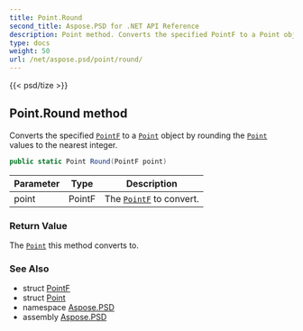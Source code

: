 ```yaml
---
title: Point.Round
second_title: Aspose.PSD for .NET API Reference
description: Point method. Converts the specified PointF to a Point object by rounding the Point values to the nearest integer
type: docs
weight: 50
url: /net/aspose.psd/point/round/
---
```

{{< psd/tize >}}
## Point.Round method

Converts the specified [`PointF`](../../pointf/) to a [`Point`](../) object by rounding the [`Point`](../) values to the nearest integer.

```csharp
public static Point Round(PointF point)
```

| Parameter | Type | Description |
| --- | --- | --- |
| point | PointF | The [`PointF`](../../pointf/) to convert. |

### Return Value

The [`Point`](../) this method converts to.

### See Also

* struct [PointF](../../pointf/)
* struct [Point](../)
* namespace [Aspose.PSD](../../../aspose.psd/)
* assembly [Aspose.PSD](../../../)


